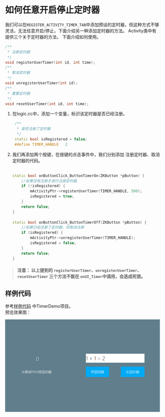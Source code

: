 # 如何任意开启停止定时器
我们可以在`REGISTER_ACTIVITY_TIMER_TAB`中添加预设的定时器，但这种方式不够灵活，无法任意开启/停止，下面介绍另一种添加定时器的方法。
Activity类中有提供三个关于定时器的方法， 下面介绍如何使用。
```c++
/**
 * 注册定时器
 */
void registerUserTimer(int id, int time);
/**
 * 取消定时器
 */
void unregisterUserTimer(int id);
/**
 * 重置定时器
 */
void resetUserTimer(int id, int time);
```

1. 在logic.cc中，添加一个变量，标识该定时器是否已经注册。

    ```c++
     /**
      * 是否注册了定时器
      */
     static bool isRegistered = false;
     #define TIMER_HANDLE   2

    ```
2. 我们再添加两个按键，在按键的点击事件中，我们分别添加 注册定时器、取消定时器的代码。  

    ```c++

    static bool onButtonClick_ButtonTimerOn(ZKButton *pButton) {
        //如果没有注册才进行注册定时器
        if (!isRegistered) {
            mActivityPtr->registerUserTimer(TIMER_HANDLE, 500);
            isRegistered = true;
        }
        return false;
    }

    static bool onButtonClick_ButtonTimerOff(ZKButton *pButton) {
        //如果已经注册了定时器，则取消注册
        if (isRegistered) {
            mActivityPtr->unregisterUserTimer(TIMER_HANDLE);
            isRegistered = false;
        }
        return false;
    }

    ```

> #### 注意：  以上提到的 `registerUserTimer`、`unregisterUserTimer`、`resetUserTimer` 三个方法不能在 `onUI_Timer`中调用，会造成死锁。
 
## <span id = "example_download">样例代码</span>
参考[样例代码](demo_download.md#demo_download) 中TimerDemo项目。   
预览效果图： 

![效果图](assets/timer/example_preview2.png)
     